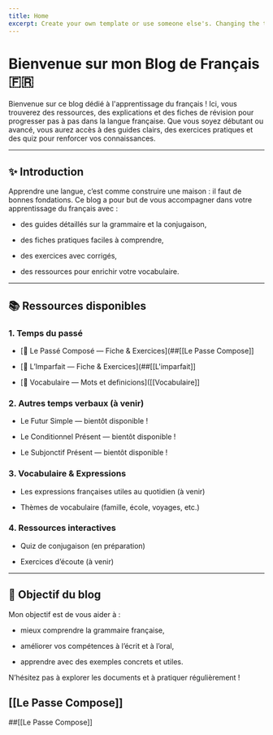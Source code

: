 ```yaml
---
title: Home
excerpt: Create your own template or use someone else's. Changing the template is a matter of updating one line
---
```

# Bienvenue sur mon Blog de Français 🇫🇷

  

Bienvenue sur ce blog dédié à l'apprentissage du français ! Ici, vous trouverez des ressources, des explications et des fiches de révision pour progresser pas à pas dans la langue française. Que vous soyez débutant ou avancé, vous aurez accès à des guides clairs, des exercices pratiques et des quiz pour renforcer vos connaissances.

  

---

  

## ✨ Introduction

Apprendre une langue, c’est comme construire une maison : il faut de bonnes fondations. Ce blog a pour but de vous accompagner dans votre apprentissage du français avec :

- des guides détaillés sur la grammaire et la conjugaison,

- des fiches pratiques faciles à comprendre,

- des exercices avec corrigés,

- des ressources pour enrichir votre vocabulaire.

  

---

  

## 📚 Ressources disponibles

  

### 1. Temps du passé

- [📄 Le Passé Composé — Fiche & Exercices](##[[Le Passe Compose]]

- [📄 L’Imparfait — Fiche & Exercices](##[[L'imparfait]]

- [📄 Vocabulaire — Mots et definicions]([[Vocabulaire]]



  

### 2. Autres temps verbaux (à venir)

- Le Futur Simple — bientôt disponible !

- Le Conditionnel Présent — bientôt disponible !

- Le Subjonctif Présent — bientôt disponible !

  

### 3. Vocabulaire & Expressions

- Les expressions françaises utiles au quotidien (à venir)

- Thèmes de vocabulaire (famille, école, voyages, etc.)

  

### 4. Ressources interactives

- Quiz de conjugaison (en préparation)

- Exercices d’écoute (à venir)

  

---

  

## 🚀 Objectif du blog

Mon objectif est de vous aider à :

- mieux comprendre la grammaire française,

- améliorer vos compétences à l’écrit et à l’oral,

- apprendre avec des exemples concrets et utiles.

  

N’hésitez pas à explorer les documents et à pratiquer régulièrement !
## [[Le Passe Compose]]
##[[Le Passe Compose]]





